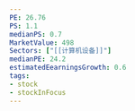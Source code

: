 ```yaml
---
PE: 26.76
PS: 1.1
medianPS: 0.7
MarketValue: 498
Sectors: ["[[计算机设备]]"]
medianPE: 24.2
estimatedEearningsGrowth: 0.6
tags:
- stock
- stockInFocus 
---
```



